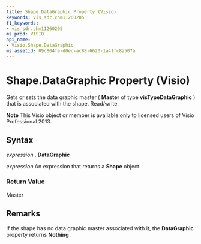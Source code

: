 ```yaml
---
title: Shape.DataGraphic Property (Visio)
keywords: vis_sdr.chm11260205
f1_keywords:
- vis_sdr.chm11260205
ms.prod: VISIO
api_name:
- Visio.Shape.DataGraphic
ms.assetid: 09c804fe-d0ec-ac88-6620-1a41fc8a507a
---
```



# Shape.DataGraphic Property (Visio)

Gets or sets the data graphic master ( **Master** of type **visTypeDataGraphic** ) that is associated with the shape. Read/write.


 **Note**  This Visio object or member is available only to licensed users of Visio Professional 2013.


## Syntax

 _expression_ . **DataGraphic**

 _expression_ An expression that returns a **Shape** object.


### Return Value

Master


## Remarks

If the shape has no data graphic master associated with it, the  **DataGraphic** property returns **Nothing** .


